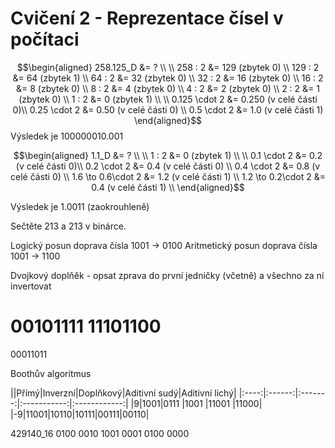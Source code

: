 # Cvičení 2 - Reprezentace čísel v počítaci

$$\begin{aligned}
258.125_D &= ? \\
\\
258 : 2 &= 129 (zbytek 0) \\
129 : 2 &= 64 (zbytek 1) \\
64 : 2 &= 32 (zbytek 0) \\
32 : 2 &= 16 (zbytek 0) \\
16 : 2 &= 8 (zbytek 0) \\
8 : 2 &= 4 (zbytek 0) \\
4 : 2 &= 2 (zbytek 0) \\
2 : 2 &= 1 (zbytek 0) \\
1 : 2 &= 0 (zbytek 1) \\
\\ 
0.125 \cdot 2 &= 0.250 (v celé části 0)\\
0.25 \cdot 2 &= 0.50 (v celé části 0) \\
0.5 \cdot 2 &= 1.0 (v celé části 1)
\end{aligned}$$
Výsledek je 100000010.001

$$\begin{aligned}
1.1_D &= ? \\
\\
1 : 2 &= 0 (zbytek 1) \\
\\ 
0.1 \cdot 2 &= 0.2 (v celé části 0)\\
0.2 \cdot 2 &= 0.4 (v celé části 0) \\
0.4 \cdot 2 &= 0.8 (v celé části 0) \\
1.6 \to  0.6\cdot 2 &= 1.2 (v celé části 1) \\
1.2 \to  0.2\cdot 2 &= 0.4 (v celé části 1) \\
\end{aligned}$$

Výsledek je 1.0011 (zaokrouhleně)

Sečtěte 213 a 213 v binárce.

Logický posun doprava čísla 1001 -> 0100
Aritmetický posun doprava čísla 1001 -> 1100

Dvojkový doplňěk - opsat zprava do první jedničky (včetně) a všechno za ní invertovat

00101111
11101100
==
00011011

Boothův algoritmus

||Přímý|Inverzní|Doplňkový|Aditivní sudý|Aditivní lichý|
|:----:|:------:|:-------:|:-----------:|:------------:|
|9|1001|0111    |1001     |11001        |11000|
|-9|11001|10110|10111|00111|00110|


429140_16
0100    0010    1001    0001    0100    0000

